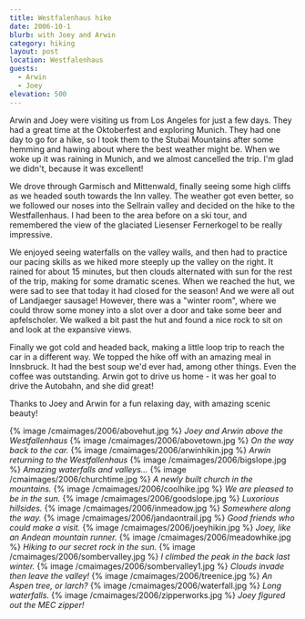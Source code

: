```yaml
---
title: Westfalenhaus hike
date: 2006-10-1
blurb: with Joey and Arwin
category: hiking
layout: post
location: Westfalenhaus
guests:
  - Arwin
  - Joey
elevation: 500
---
```



Arwin and Joey were visiting us from Los Angeles for just a few days. They had a great time at the Oktoberfest and exploring Munich. They had one day to go for a hike, so I took them to the Stubai Mountains after some hemming and hawing about where the best weather might be. When we woke up it was raining in Munich, and we almost cancelled the trip. I'm glad we didn't, because it was excellent!


We drove through Garmisch and Mittenwald, finally seeing some high cliffs as we headed south towards the Inn valley. The weather got even better, so we followed our noses into the Sellrain valley and decided on the hike to the Westfallenhaus. I had been to the area before on a ski tour, and remembered the view of the glaciated Liesenser Fernerkogel to be really impressive.


We enjoyed seeing waterfalls on the valley walls, and then had to practice our pacing skills as we hiked more steeply up the valley on the right. It rained for about 15 minutes, but then clouds alternated with sun for the rest of the trip, making for some dramatic scenes. When we reached the hut, we were sad to see that today it had closed for the season! And we were all out of Landjaeger sausage! However, there was a "winter room", where we could throw some money into a slot over a door and take some beer and apfelscholer. We walked a bit past the hut and found a nice rock to sit on and look at the expansive views.


Finally we got cold and headed back, making a little loop trip to reach the car in a different way. We topped the hike off with an amazing meal in Innsbruck. It had the best soup we'd ever had, among other things. Even the coffee was outstanding. Arwin got to drive us home - it was her goal to drive the Autobahn, and she did great!


Thanks to Joey and Arwin for a fun relaxing day, with amazing scenic beauty! 



{% image /cmaimages/2006/abovehut.jpg %}
<i>Joey and Arwin above the Westfallenhaus</i>
{% image /cmaimages/2006/abovetown.jpg %}
<i>On the way back to the car.</i>
{% image /cmaimages/2006/arwinhikin.jpg %}
<i>Arwin returning to the Westfallenhaus</i>
{% image /cmaimages/2006/bigslope.jpg %}
<i>Amazing waterfalls and valleys...</i>
{% image /cmaimages/2006/churchtime.jpg %}
<i>A newly built church in the mountains.</i>
{% image /cmaimages/2006/coolhike.jpg %}
<i>We are pleased to be in the sun.</i>
{% image /cmaimages/2006/goodslope.jpg %}
<i>Luxorious hillsides.</i>
{% image /cmaimages/2006/inmeadow.jpg %}
<i>Somewhere along the way.</i>
{% image /cmaimages/2006/jandaontrail.jpg %}
<i>Good friends who could make a visit.</i>
{% image /cmaimages/2006/joeyhikin.jpg %}
<i>Joey, like an Andean mountain runner.</i>
{% image /cmaimages/2006/meadowhike.jpg %}
<i>Hiking to our secret rock in the sun.</i>
{% image /cmaimages/2006/sombervalley.jpg %}
<i>I climbed the peak in the back last winter.</i>
{% image /cmaimages/2006/sombervalley1.jpg %}
<i>Clouds invade then leave the valley!</i>
{% image /cmaimages/2006/treenice.jpg %}
<i>An Aspen tree, or larch?</i>
{% image /cmaimages/2006/waterfall.jpg %}
<i>Long waterfalls.</i>
{% image /cmaimages/2006/zipperworks.jpg %}
<i>Joey figured out the MEC zipper!</i>

